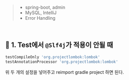 > - spring-boot, admin
> - MySQL, IntelliJ
> - Error Handling

<br>

## 🔖 1. Test에서 `@Slf4j`가 적용이 안될 때

```gradle
testCompileOnly 'org.projectlombok:lombok'
testAnnotationProcessor 'org.projectlombok:lombok'
```
위 두 개의 설정을 넣어주고 reimport gradle project 하면 된다.



